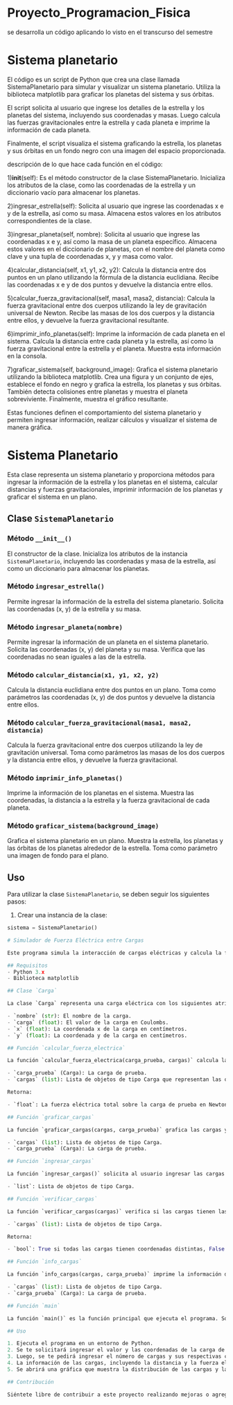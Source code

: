 # Proyecto_Programacion_Fisica
se desarrolla un código aplicando lo visto en el transcurso del semestre


# Sistema planetario
El código es un script de Python que crea una clase llamada SistemaPlanetario para simular y visualizar un sistema planetario. Utiliza la biblioteca matplotlib para graficar los planetas del sistema y sus órbitas.

El script solicita al usuario que ingrese los detalles de la estrella y los planetas del sistema, incluyendo sus coordenadas y masas. Luego calcula las fuerzas gravitacionales entre la estrella y cada planeta e imprime la información de cada planeta.

Finalmente, el script visualiza el sistema graficando la estrella, los planetas y sus órbitas en un fondo negro con una imagen del espacio proporcionada.

descripción de lo que hace cada función en el código:

1)__init__(self): Es el método constructor de la clase SistemaPlanetario. Inicializa los atributos de la clase, como las coordenadas de la estrella y un diccionario vacío para almacenar los planetas.

2)ingresar_estrella(self): Solicita al usuario que ingrese las coordenadas x e y de la estrella, así como su masa. Almacena estos valores en los atributos correspondientes de la clase.

3)ingresar_planeta(self, nombre): Solicita al usuario que ingrese las coordenadas x e y, así como la masa de un planeta específico. Almacena estos valores en el diccionario de planetas, con el nombre del planeta como clave y una tupla de coordenadas x, y y masa como valor.

4)calcular_distancia(self, x1, y1, x2, y2): Calcula la distancia entre dos puntos en un plano utilizando la fórmula de la distancia euclidiana. Recibe las coordenadas x e y de dos puntos y devuelve la distancia entre ellos.

5)calcular_fuerza_gravitacional(self, masa1, masa2, distancia): Calcula la fuerza gravitacional entre dos cuerpos utilizando la ley de gravitación universal de Newton. Recibe las masas de los dos cuerpos y la distancia entre ellos, y devuelve la fuerza gravitacional resultante.

6)imprimir_info_planetas(self): Imprime la información de cada planeta en el sistema. Calcula la distancia entre cada planeta y la estrella, así como la fuerza gravitacional entre la estrella y el planeta. Muestra esta información en la consola.

7)graficar_sistema(self, background_image): Grafica el sistema planetario utilizando la biblioteca matplotlib. Crea una figura y un conjunto de ejes, establece el fondo en negro y grafica la estrella, los planetas y sus órbitas. También detecta colisiones entre planetas y muestra el planeta sobreviviente. Finalmente, muestra el gráfico resultante.

Estas funciones definen el comportamiento del sistema planetario y permiten ingresar información, realizar cálculos y visualizar el sistema de manera gráfica.

# Sistema Planetario

Esta clase representa un sistema planetario y proporciona métodos para ingresar la información de la estrella y los planetas en el sistema, calcular distancias y fuerzas gravitacionales, imprimir información de los planetas y graficar el sistema en un plano.

## Clase `SistemaPlanetario`

### Método `__init__()`

El constructor de la clase. Inicializa los atributos de la instancia `SistemaPlanetario`, incluyendo las coordenadas y masa de la estrella, así como un diccionario para almacenar los planetas.

### Método `ingresar_estrella()`

Permite ingresar la información de la estrella del sistema planetario. Solicita las coordenadas (x, y) de la estrella y su masa.

### Método `ingresar_planeta(nombre)`

Permite ingresar la información de un planeta en el sistema planetario. Solicita las coordenadas (x, y) del planeta y su masa. Verifica que las coordenadas no sean iguales a las de la estrella.

### Método `calcular_distancia(x1, y1, x2, y2)`

Calcula la distancia euclidiana entre dos puntos en un plano. Toma como parámetros las coordenadas (x, y) de dos puntos y devuelve la distancia entre ellos.

### Método `calcular_fuerza_gravitacional(masa1, masa2, distancia)`

Calcula la fuerza gravitacional entre dos cuerpos utilizando la ley de gravitación universal. Toma como parámetros las masas de los dos cuerpos y la distancia entre ellos, y devuelve la fuerza gravitacional.

### Método `imprimir_info_planetas()`

Imprime la información de los planetas en el sistema. Muestra las coordenadas, la distancia a la estrella y la fuerza gravitacional de cada planeta.

### Método `graficar_sistema(background_image)`

Grafica el sistema planetario en un plano. Muestra la estrella, los planetas y las órbitas de los planetas alrededor de la estrella. Toma como parámetro una imagen de fondo para el plano.

## Uso

Para utilizar la clase `SistemaPlanetario`, se deben seguir los siguientes pasos:

1. Crear una instancia de la clase:

```python
sistema = SistemaPlanetario()

# Simulador de Fuerza Eléctrica entre Cargas

Este programa simula la interacción de cargas eléctricas y calcula la fuerza eléctrica total sobre una carga de prueba.

## Requisitos
- Python 3.x
- Biblioteca matplotlib

## Clase `Carga`

La clase `Carga` representa una carga eléctrica con los siguientes atributos:

- `nombre` (str): El nombre de la carga.
- `carga` (float): El valor de la carga en Coulombs.
- `x` (float): La coordenada x de la carga en centímetros.
- `y` (float): La coordenada y de la carga en centímetros.

## Función `calcular_fuerza_electrica`

La función `calcular_fuerza_electrica(carga_prueba, cargas)` calcula la fuerza eléctrica total sobre una carga de prueba debido a otras cargas. Recibe como argumentos:

- `carga_prueba` (Carga): La carga de prueba.
- `cargas` (list): Lista de objetos de tipo Carga que representan las otras cargas.

Retorna:

- `float`: La fuerza eléctrica total sobre la carga de prueba en Newtons.

## Función `graficar_cargas`

La función `graficar_cargas(cargas, carga_prueba)` grafica las cargas y la carga de prueba en un plano cartesiano. Recibe como argumentos:

- `cargas` (list): Lista de objetos de tipo Carga.
- `carga_prueba` (Carga): La carga de prueba.

## Función `ingresar_cargas`

La función `ingresar_cargas()` solicita al usuario ingresar las cargas y sus coordenadas. Retorna:

- `list`: Lista de objetos de tipo Carga.

## Función `verificar_cargas`

La función `verificar_cargas(cargas)` verifica si las cargas tienen las mismas coordenadas. Recibe como argumento:

- `cargas` (list): Lista de objetos de tipo Carga.

Retorna:

- `bool`: True si todas las cargas tienen coordenadas distintas, False de lo contrario.

## Función `info_cargas`

La función `info_cargas(cargas, carga_prueba)` imprime la información de cada carga, incluyendo sus coordenadas, valor en Coulombs, distancia a la carga de prueba y fuerza eléctrica sobre esta. Recibe como argumentos:

- `cargas` (list): Lista de objetos de tipo Carga.
- `carga_prueba` (Carga): La carga de prueba.

## Función `main`

La función `main()` es la función principal que ejecuta el programa. Solicita al usuario ingresar el valor y las coordenadas de la carga de prueba, luego pide ingresar el número de cargas y sus respectivas coordenadas y valores en Coulombs. Imprime la información de las cargas y la fuerza total sobre la carga de prueba. También muestra una gráfica que representa la distribución de las cargas y la carga de prueba en un plano cartesiano.

## Uso

1. Ejecuta el programa en un entorno de Python.
2. Se te solicitará ingresar el valor y las coordenadas de la carga de prueba.
3. Luego, se te pedirá ingresar el número de cargas y sus respectivas coordenadas y valores en Coulombs.
4. La información de las cargas, incluyendo la distancia y la fuerza eléctrica sobre la carga de prueba, se imprimirá en la consola.
5. Se abrirá una gráfica que muestra la distribución de las cargas y la carga de prueba en un plano cartesiano.

## Contribución

Siéntete libre de contribuir a este proyecto realizando mejoras o agregando nuevas funcionalidades. ¡Tus contribuciones son bienvenidas!


